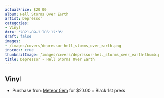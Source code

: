 ```yaml
---
actualPrice: $20.00
album: Hell Storms Over Earth
artist: Depressor
categories:
- Vinyl
date: '2021-09-21T05:12:35'
draft: false
images:
- /images/covers/depressor-hell_storms_over_earth.png
inStock: true
thumbnailImage: /images/covers/depressor-hell_storms_over_earth-thumb.png
title: Depressor - Hell Storms Over Earth
---
```


## Vinyl
* Purchase from [Meteor Gem](https://meteor-gem.com/products/depressor-hell-storms-over-earth) for $20.00 :: Black 1st press
